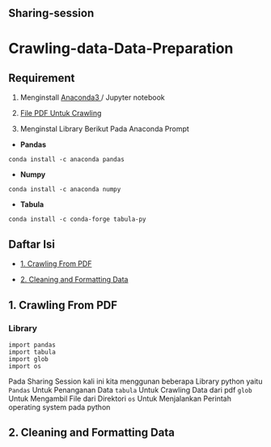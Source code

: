 
## Sharing-session

# Crawling-data-Data-Preparation


## Requirement
1. Menginstall [ Anaconda3 ](https://docs.anaconda.com/anaconda/install/windows/) / Jupyter notebook

2. [ File PDF Untuk Crawling  ](https://drive.google.com/file/d/1gcnAAHPgjZqSc20yw22m9U7Hejr2mpN0/view?usp=sharing)

3. Menginstal Library Berikut Pada Anaconda Prompt
   
 * **Pandas** 
 ```
 conda install -c anaconda pandas
 ```
  * **Numpy** 
 ```
 conda install -c anaconda numpy 
 ```
 * **Tabula** 
``` 
conda install -c conda-forge tabula-py 
```

## Daftar Isi
  - [1. Crawling From PDF](#1-Crawling-From-PDF)
  
  - [2. Cleaning and Formatting Data](#2-Cleaning-and-Formatting-Data)
  
## 1. Crawling From PDF
### Library
   ```python3 
   import pandas
   import tabula
   import glob
   import os
   
   ```
 Pada Sharing Session kali ini kita menggunan beberapa Library python yaitu 
 `Pandas` Untuk Penanganan Data
 `tabula` Untuk Crawling Data dari pdf
 `glob`   Untuk Mengambil File dari Direktori
 `os`     Untuk Menjalankan Perintah operating system pada python

## 2. Cleaning and Formatting Data
